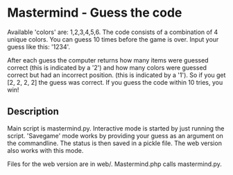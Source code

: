 # Mastermind - Guess the code
Available 'colors' are: 1,2,3,4,5,6.
The code consists of a combination of 4 unique colors.
You can guess 10 times before the game is over.
Input your guess like this: '1234'.

After each guess the computer returns how many items were guessed correct (this is indicated by a '2')
and how many colors were guessed correct but had an incorrect position. (this is indicated by a '1').
So if you get [2, 2, 2, 2] the guess was correct.
If you guess the code within 10 tries, you win!

Description
-----------
Main script is mastermind.py.
Interactive mode is started by just running the script. 'Savegame' mode works by providing your guess as an argument on the commandline. The status is then saved in a pickle file. The web version also works with this mode.

Files for the web version are in web/. Mastermind.php calls mastermind.py.
